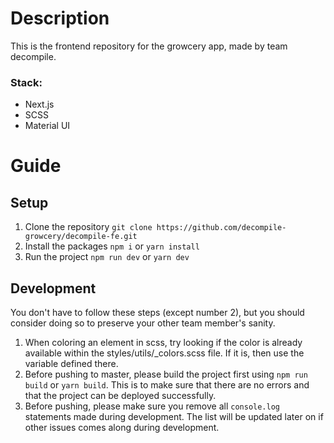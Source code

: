 # Description
This is the frontend repository for the growcery app, made by team decompile.
### Stack:
 - Next.js
 - SCSS
 - Material UI
# Guide
## Setup

1. Clone the repository `git clone https://github.com/decompile-growcery/decompile-fe.git`
2. Install the packages `npm i` or `yarn install`
3. Run the project `npm run dev` or `yarn dev`
## Development
You don't have to follow these steps (except number 2), but you should consider doing so to preserve your other team member's sanity.

1. When coloring an element in scss, try looking if the color is already available within the styles/utils/_colors.scss file. If it is, then use the variable defined there.
2. Before pushing to master, please build the project first using `npm run build` or `yarn build`. This is to make sure that there are no errors and that the project can be deployed successfully.
3. Before pushing, please make sure you remove all `console.log` statements made during development.
The list will be updated later on if other issues comes along during development.
